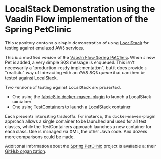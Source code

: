 # LocalStack Demonstration using the Vaadin Flow implementation of the Spring PetClinic

This repository contains a simple demonstration of using [LocalStack](https://localstack.cloud/) for testing against
emulated AWS services.

This is a modified version of
the [Vaadin Flow Spring PetClinic](https://github.com/spring-petclinic/spring-petclinic-vaadin-flow). When a new Pet is
added, a very simple SQS message is enqueued. This isn't necessarily a "production-ready implementation", but it does
provide a "realistic" way of interacting with an AWS SQS queue that can then be tested against LocalStack.

Two versions of testing against LocalStack are presented:

* One using the [fabric8.io docker-maven-plugin](https://dmp.fabric8.io/) to launch a LocalStack container
* One using [TestContainers](https://www.testcontainers.org/) to launch a LocalStack container

Each presents interesting tradeoffs. For instance, the docker-maven-plugin approach allows a single container to be
launched and used for all test classes, while the TestContainers approach launches a new container for each class. One
is managed via XML, the other Java code. And dozens more comparisons could be made.

Additional information about the [Spring PetClinic](https://spring-petclinic.github.io/) project is available at their
[GitHub organization](https://github.com/spring-petclinic).
